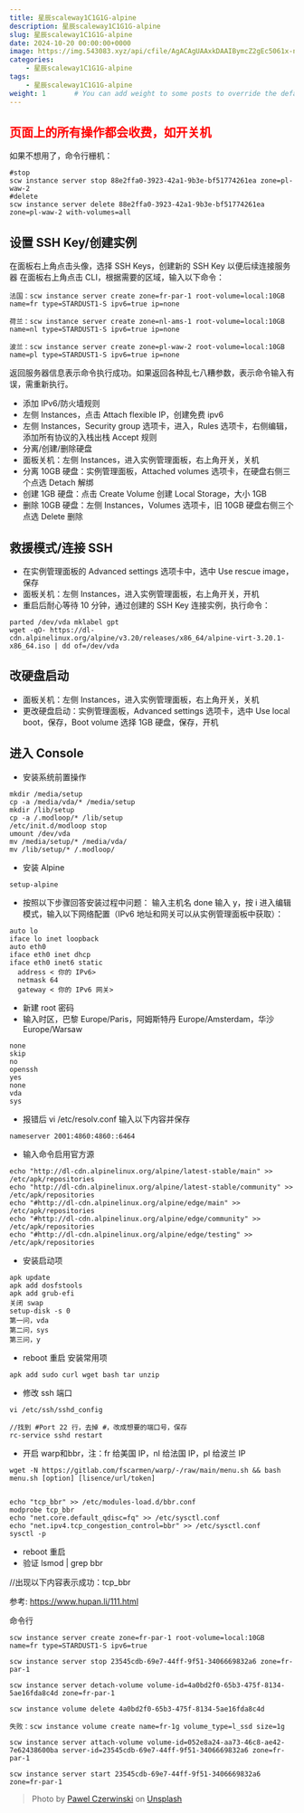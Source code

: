 ```yaml
---
title: 星辰scaleway1C1G1G-alpine
description: 星辰scaleway1C1G1G-alpine
slug: 星辰scaleway1C1G1G-alpine
date: 2024-10-20 00:00:00+0000
image: https://img.543083.xyz/api/cfile/AgACAgUAAxkDAAIBymcZ2gEc5061x-nlL9wtL0TbaIsaAAIlwDEbXNPRVIvESQrMDUDZAQADAgADeAADNgQ
categories:
    - 星辰scaleway1C1G1G-alpine
tags:
    - 星辰scaleway1C1G1G-alpine
weight: 1       # You can add weight to some posts to override the default sorting (date descending)
---
```


## <span style="color:red; font-weight:bold;">页面上的所有操作都会收费，如开关机</span>

如果不想用了，命令行栅机：
```
#stop
scw instance server stop 88e2ffa0-3923-42a1-9b3e-bf51774261ea zone=pl-waw-2
#delete
scw instance server delete 88e2ffa0-3923-42a1-9b3e-bf51774261ea zone=pl-waw-2 with-volumes=all
```

## 设置 SSH Key/创建实例
在面板右上角点击头像，选择 SSH Keys，创建新的 SSH Key 以便后续连接服务器
在面板右上角点击 CLI，根据需要的区域，输入以下命令：
```
法国：scw instance server create zone=fr-par-1 root-volume=local:10GB name=fr type=STARDUST1-S ipv6=true ip=none
 
荷兰：scw instance server create zone=nl-ams-1 root-volume=local:10GB name=nl type=STARDUST1-S ipv6=true ip=none
 
波兰：scw instance server create zone=pl-waw-2 root-volume=local:10GB name=pl type=STARDUST1-S ipv6=true ip=none
```
返回服务器信息表示命令执行成功。如果返回各种乱七八糟参数，表示命令输入有误，需重新执行。
- 添加 IPv6/防火墙规则
- 左侧 Instances，点击 Attach flexible IP，创建免费 ipv6
- 左侧 Instances，Security group 选项卡，进入，Rules 选项卡，右侧编辑，添加所有协议的入栈出栈 Accept 规则
- 分离/创建/删除硬盘
- 面板关机：左侧 Instances，进入实例管理面板，右上角开关，关机
- 分离 10GB 硬盘：实例管理面板，Attached volumes 选项卡，在硬盘右侧三个点选 Detach 解绑
- 创建 1GB 硬盘：点击 Create Volume 创建 Local Storage，大小 1GB
- 删除 10GB 硬盘：左侧 Instances，Volumes 选项卡，旧 10GB 硬盘右侧三个点选 Delete 删除
## 救援模式/连接 SSH
- 在实例管理面板的 Advanced settings 选项卡中，选中 Use rescue image，保存
- 面板关机：左侧 Instances，进入实例管理面板，右上角开关，开机
- 重启后耐心等待 10 分钟，通过创建的 SSH Key 连接实例，执行命令：
```
parted /dev/vda mklabel gpt
wget -qO- https://dl-cdn.alpinelinux.org/alpine/v3.20/releases/x86_64/alpine-virt-3.20.1-x86_64.iso | dd of=/dev/vda
```
## 改硬盘启动
- 面板关机：左侧 Instances，进入实例管理面板，右上角开关，关机
- 更改硬盘启动：实例管理面板，Advanced settings 选项卡，选中 Use local boot，保存，Boot volume 选择 1GB 硬盘，保存，开机
## 进入 Console
- 安装系统前置操作
```
mkdir /media/setup
cp -a /media/vda/* /media/setup
mkdir /lib/setup
cp -a /.modloop/* /lib/setup
/etc/init.d/modloop stop
umount /dev/vda
mv /media/setup/* /media/vda/
mv /lib/setup/* /.modloop/
```
- 安装 Alpine
```
setup-alpine
```
- 按照以下步骤回答安装过程中问题：
输入主机名
done
输入 y，按 i 进入编辑模式，输入以下网络配置（IPv6 地址和网关可以从实例管理面板中获取）：
```
auto lo
iface lo inet loopback
auto eth0
iface eth0 inet dhcp
iface eth0 inet6 static
  address < 你的 IPv6>
  netmask 64
  gateway < 你的 IPv6 网关>
```
- 新建 root 密码
- 输入时区，巴黎 Europe/Paris，阿姆斯特丹 Europe/Amsterdam，华沙 Europe/Warsaw
```
none
skip
no
openssh
yes
none
vda
sys
```
- 报错后 vi /etc/resolv.conf 输入以下内容并保存
```
nameserver 2001:4860:4860::6464
```
- 输入命令启用官方源
```
echo "http://dl-cdn.alpinelinux.org/alpine/latest-stable/main" >> /etc/apk/repositories
echo "http://dl-cdn.alpinelinux.org/alpine/latest-stable/community" >> /etc/apk/repositories
echo "#http://dl-cdn.alpinelinux.org/alpine/edge/main" >> /etc/apk/repositories
echo "#http://dl-cdn.alpinelinux.org/alpine/edge/community" >> /etc/apk/repositories
echo "#http://dl-cdn.alpinelinux.org/alpine/edge/testing" >> /etc/apk/repositories
```
- 安装启动项
```
apk update
apk add dosfstools
apk add grub-efi
关闭 swap
setup-disk -s 0 
第一问，vda
第二问，sys
第三问，y
```
- reboot 重启
安装常用项
```
apk add sudo curl wget bash tar unzip
```
- 修改 ssh 端口
```
vi /etc/ssh/sshd_config
 
//找到 #Port 22 行，去掉 #，改成想要的端口号，保存
rc-service sshd restart
```
- 开启 warp和bbr，注：fr 给美国 IP，nl 给法国 IP，pl 给波兰 IP
```
wget -N https://gitlab.com/fscarmen/warp/-/raw/main/menu.sh && bash menu.sh [option] [lisence/url/token]


echo "tcp_bbr" >> /etc/modules-load.d/bbr.conf
modprobe tcp_bbr
echo "net.core.default_qdisc=fq" >> /etc/sysctl.conf
echo "net.ipv4.tcp_congestion_control=bbr" >> /etc/sysctl.conf
sysctl -p
```
- reboot 重启
- 验证
lsmod | grep bbr
 
//出现以下内容表示成功：tcp_bbr

参考: https://www.hupan.li/111.html

命令行
```
scw instance server create zone=fr-par-1 root-volume=local:10GB name=fr type=STARDUST1-S ipv6=true

scw instance server stop 23545cdb-69e7-44ff-9f51-3406669832a6 zone=fr-par-1

scw instance server detach-volume volume-id=4a0bd2f0-65b3-475f-8134-5ae16fda8c4d zone=fr-par-1

scw instance volume delete 4a0bd2f0-65b3-475f-8134-5ae16fda8c4d

失败：scw instance volume create name=fr-1g volume_type=l_ssd size=1g

scw instance server attach-volume volume-id=052e8a24-aa73-46c8-ae42-7e62438600ba server-id=23545cdb-69e7-44ff-9f51-3406669832a6 zone=fr-par-1

scw instance server start 23545cdb-69e7-44ff-9f51-3406669832a6 zone=fr-par-1
```
> Photo by [Pawel Czerwinski](https://unsplash.com/@pawel_czerwinski) on [Unsplash](https://unsplash.com/)